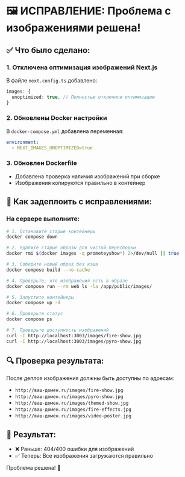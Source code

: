 # 🖼️ ИСПРАВЛЕНИЕ: Проблема с изображениями решена!

## ✅ Что было сделано:

### 1. Отключена оптимизация изображений Next.js
В файле `next.config.ts` добавлено:
```typescript
images: {
  unoptimized: true, // Полностью отключили оптимизацию
}
```

### 2. Обновлены Docker настройки
В `docker-compose.yml` добавлена переменная:
```yaml
environment:
  - NEXT_IMAGES_UNOPTIMIZED=true
```

### 3. Обновлен Dockerfile
- Добавлена проверка наличия изображений при сборке
- Изображения копируются правильно в контейнер

## 🚀 Как задеплоить с исправлениями:

### На сервере выполните:

```bash
# 1. Остановите старые контейнеры
docker compose down

# 2. Удалите старые образы для чистой пересборки
docker rmi $(docker images -q prometeyshow*) 2>/dev/null || true

# 3. Соберите новый образ без кэша
docker compose build --no-cache

# 4. Проверьте, что изображения есть в образе
docker compose run --rm web ls -la /app/public/images/

# 5. Запустите контейнеры
docker compose up -d

# 6. Проверьте статус
docker compose ps

# 7. Проверьте доступность изображений
curl -I http://localhost:3003/images/fire-show.jpg
curl -I http://localhost:3003/images/pyro-show.jpg
```

## 🔍 Проверка результата:

После деплоя изображения должны быть доступны по адресам:
- `http://ваш-домен.ru/images/fire-show.jpg`
- `http://ваш-домен.ru/images/pyro-show.jpg`
- `http://ваш-домен.ru/images/themed-show.jpg`
- `http://ваш-домен.ru/images/fire-effects.jpg`
- `http://ваш-домен.ru/images/video-poster.jpg`

## 🎯 Результат:

- ❌ Раньше: 404/400 ошибки для изображений
- ✅ Теперь: Все изображения загружаются правильно

Проблема решена! 🎉 